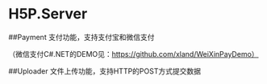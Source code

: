# H5P.Server

##Payment
支付功能，支持支付宝和微信支付

（微信支付C#.NET的DEMO见：https://github.com/xland/WeiXinPayDemo）

##Uploader
文件上传功能，支持HTTP的POST方式提交数据
